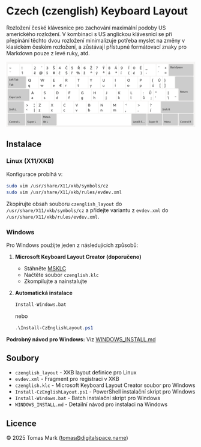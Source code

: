 # Czech (czenglish) Keyboard Layout

Rozložení české klávesnice pro zachování maximální podoby US amerického rozložení. V kombinaci s US anglickou klávesnicí se při přepínání těchto dvou rozložení minimalizuje potřeba myslet na změny v klasickém českém rozložení, a zůstávají přístupné formátovací znaky pro Markdown pouze z levé ruky, atd.

![image](czenglish-keyboard-layout.png)

## Instalace

### Linux (X11/XKB)

Konfigurace probíhá v:

```bash
sudo vim /usr/share/X11/xkb/symbols/cz
sudo vim /usr/share/X11/xkb/rules/evdev.xml
```

Zkopírujte obsah souboru `czenglish_layout` do `/usr/share/X11/xkb/symbols/cz` a přidejte variantu z `evdev.xml` do `/usr/share/X11/xkb/rules/evdev.xml`.

### Windows

Pro Windows použijte jeden z následujících způsobů:

1. **Microsoft Keyboard Layout Creator (doporučeno)**
   - Stáhněte [MSKLC](https://www.microsoft.com/en-us/download/details.aspx?id=102134)
   - Načtěte soubor `czenglish.klc`
   - Zkompilujte a nainstalujte
   
2. **Automatická instalace**
   ```cmd
   Install-Windows.bat
   ```
   nebo
   ```powershell
   .\Install-CzEnglishLayout.ps1
   ```

**Podrobný návod pro Windows:** Viz [WINDOWS_INSTALL.md](WINDOWS_INSTALL.md)

## Soubory

- `czenglish_layout` - XKB layout definice pro Linux
- `evdev.xml` - Fragment pro registraci v XKB
- `czenglish.klc` - Microsoft Keyboard Layout Creator soubor pro Windows
- `Install-CzEnglishLayout.ps1` - PowerShell instalační skript pro Windows
- `Install-Windows.bat` - Batch instalační skript pro Windows
- `WINDOWS_INSTALL.md` - Detailní návod pro instalaci na Windows

## Licence

© 2025 Tomas Mark (tomas@digitalspace.name)


